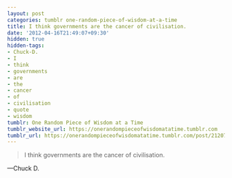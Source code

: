 ```yaml
---
layout: post
categories: tumblr one-random-piece-of-wisdom-at-a-time
title: I think governments are the cancer of civilisation.
date: '2012-04-16T21:49:07+09:30'
hidden: true
hidden-tags:
- Chuck-D.
- I
- think
- governments
- are
- the
- cancer
- of
- civilisation
- quote
- wisdom
tumblr: One Random Piece of Wisdom at a Time
tumblr_website_url: https://onerandompieceofwisdomatatime.tumblr.com
tumblr_url: https://onerandompieceofwisdomatatime.tumblr.com/post/21207457322/i-think-governments-are-the-cancer-of
---
```

> I think governments are the cancer of civilisation.

—Chuck D.

